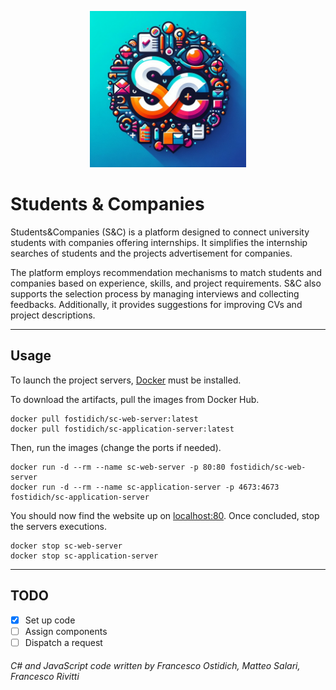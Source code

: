 <p align="center">
  <img src="documents/assets/SC-logo.png" alt="S&C logo" width="250">
</p>

# Students & Companies

Students&Companies (S&C) is a platform designed to connect university students with companies offering internships.
It simplifies the internship searches of students and the projects advertisement for companies.

The platform employs recommendation mechanisms to match students and companies based on experience, skills, and project requirements.
S&C also supports the selection process by managing interviews and collecting feedbacks.
Additionally, it provides suggestions for improving CVs and project descriptions.

- - -

## Usage

To launch the project servers, [Docker](https://docker.com) must be installed.

To download the artifacts, pull the images from Docker Hub.

```
docker pull fostidich/sc-web-server:latest
docker pull fostidich/sc-application-server:latest
```

Then, run the images (change the ports if needed).

```
docker run -d --rm --name sc-web-server -p 80:80 fostidich/sc-web-server
docker run -d --rm --name sc-application-server -p 4673:4673 fostidich/sc-application-server
```

You should now find the website up on [localhost:80](http://localhost:80).
Once concluded, stop the servers executions.

```
docker stop sc-web-server
docker stop sc-application-server
```

- - -

## TODO

- [x] Set up code
- [ ] Assign components
- [ ] Dispatch a request

###### C# and JavaScript code written by Francesco Ostidich, Matteo Salari, Francesco Rivitti
